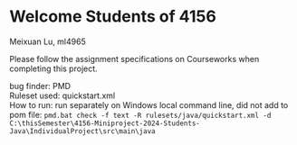 # Welcome Students of 4156

Meixuan Lu, ml4965

Please follow the assignment specifications on Courseworks when completing this project.

bug finder: PMD   
Ruleset used: quickstart.xml   
How to run: run separately on Windows local command line, did not add to pom file: ```pmd.bat check -f text -R rulesets/java/quickstart.xml -d C:\thisSemester\4156-Miniproject-2024-Students-Java\IndividualProject\src\main\java```
